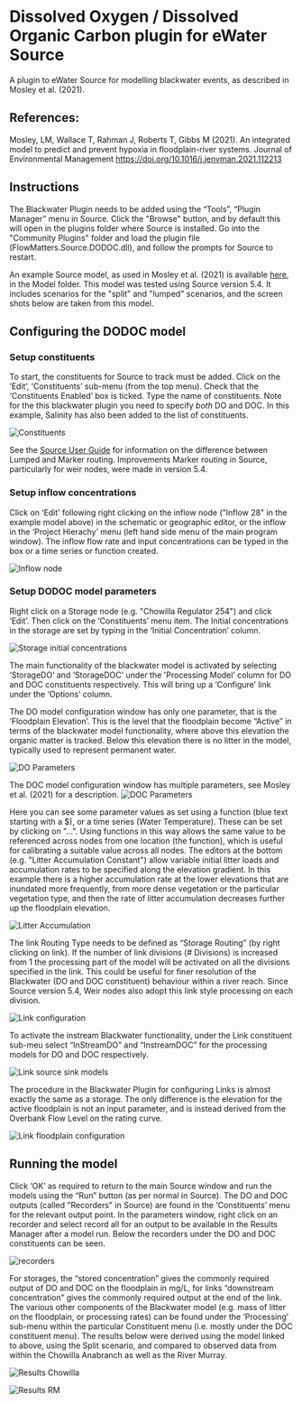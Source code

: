 # Dissolved Oxygen / Dissolved Organic Carbon plugin for eWater Source

A plugin to eWater Source for modelling blackwater events, as described in Mosley et al. (2021).

## References:
Mosley, LM, Wallace T, Rahman J, Roberts T, Gibbs M (2021). An integrated model to predict and prevent hypoxia in floodplain-river systems. Journal of Environmental Management https://doi.org/10.1016/j.jenvman.2021.112213

## Instructions

The Blackwater Plugin needs to be added using the “Tools”, “Plugin Manager” menu in Source. Click the "Browse" button, and by default this will open in the plugins folder where Source is installed. Go into the "Community Plugins" folder and load the plugin file (FlowMatters.Source.DODOC.dll), and follow the prompts for Source to restart.

An example Source model, as used in Mosley et al. (2021) is available [here](https://github.com/matt-s-gibbs/DODOC_SA_Calib), in the Model folder. This model was tested using Source version 5.4. It includes scenarios for the "split" and "lumped" scenarios, and the screen shots below are taken from this model.

## Configuring the DODOC model

### Setup constituents
To start, the constituents for Source to track must be added. Click on the ‘Edit’, ‘Constituents’ sub-menu (from the top menu). Check that the ‘Constituents Enabled’ box is ticked. Type the name of constituents. Note for the this blackwater plugin you need to specify *both* DO and DOC. In this example, Salinity has also been added to the list of constituents.

![Constituents](Images/constituents.png)

See the [Source User Guide](https://wiki.ewater.org.au/display/SD54/Constituents) for information on the difference between Lumped and Marker routing. Improvements Marker routing in Source, particularly for weir nodes, were made in version 5.4. 

### Setup inflow concentrations
Click on ‘Edit’ following right clicking on the inflow node ("Inflow 28" in the example model above) in the schematic or geographic editor, or the inflow in the ‘Project Hierachy’ menu (left hand side menu of the main program window). The inflow flow rate and input concentrations can be typed in the box or a time series or function created.

![Inflow node](Images/inflow.png)

### Setup DODOC model parameters
Right click on a Storage node (e.g. "Chowilla Regulator 254") and click ‘Edit’. Then click on the ‘Constituents’ menu item. The Initial concentrations in the storage are set by typing in the ‘Initial Concentration’ column.

![Storage initial concentrations](Images/storage_source_sink.png)

The main functionality of the blackwater model is activated by selecting ‘StorageDO’ and ‘StorageDOC’ under the 'Processing Model’ column for DO and DOC constituents respectively. This will bring up a ‘Configure’ link under the ‘Options’ column.

The DO model configuration window has only one parameter, that is the ‘Floodplain Elevation’. This is the level that the floodplain become “Active” in terms of the blackwater model functionality, where above this elevation the organic matter is tracked. Below this elevation there is no litter in the model, typically used to represent permanent water. 

![DO Parameters](Images/do_params.png)

The DOC model configuration window has multiple parameters, see Mosley et al. (2021) for a description.
![DOC Parameters](Images/doc_params.png)

Here you can see some parameter values as set using a function (blue text starting with a $), or a time series (Water Temperature). These can be set by clicking on "...". Using functions in this way allows the same value to be referenced across nodes from one location (the function), which is useful for calibrating a suitable value across all nodes. The editors at the bottom (e.g. "Litter Accumulation Constant") allow variable initial litter loads and accumulation rates to be specified along the elevation gradient. In this example there is a higher accumulation rate at the lower elevations that are inundated more frequently, from more dense vegetation or the particular vegetation type, and then the rate of litter accumulation decreases further up the floodplain elevation.

![Litter Accumulation](Images/LitterAccumulation.png)

 The link Routing Type needs to be defined as “Storage Routing” (by right clicking on link). If the number of link divisions (# Divisions) is increased from 1 the processing part of the model will be activated on all the divisions specified in the link. This could be useful for finer resolution of the Blackwater (DO and DOC constituent) behaviour within a river reach. Since Source version 5.4, Weir nodes also adopt this link style processing on each division.
 
![Link configuration](Images/link_config.png)

 To activate the instream Blackwater functionality, under the Link constituent sub-meu select “InStreamDO” and “InstreamDOC” for the processing models for DO and DOC respectively.

 ![Link source sink models](Images/link_source_sink.png)

The procedure in the Blackwater Plugin for configuring Links is almost exactly the same as a storage. The only difference is the elevation for the active floodplain is not an input parameter, and is instead derived from the Overbank Flow Level on the rating curve.

![Link floodplain configuration](Images/link_elevation_config.png)


## Running the model

Click ‘OK’ as required to return to the main Source window and run the models using the “Run” button (as per normal in Source). The DO and DOC outputs (called "Recorders" in Source) are found in the ‘Constituents’ menu for the relevant output point. In the parameters window, right click on an recorder and select record all for an output to be available in the Results Manager after a model run. Below the recorders under the DO and DOC constituents can be seen.

![recorders](Images/DODOCRecorders.png)

 For storages, the “stored concentration” gives the commonly required output of DO and DOC on the floodplain in mg/L, for links “downstream concentration” gives the commonly required output at the end of the link. The various other components of the Blackwater model (e.g. mass of litter on the floodplain, or processing rates) can be found under the ‘Processing’ sub-menu within the particular Constituent menu (i.e. mostly under the DOC constituent menu). The results below were derived using the model linked to above, using the Split scenario, and compared to observed data from within the Chowilla Anabranch as well as the River Murray.
 
 ![Results Chowilla](Images/ChowilaDO.png)
 
 ![Results RM](Images/RiverMurrayDO.png)



